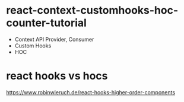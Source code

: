 # react-context-customhooks-hoc-counter-tutorial

- Context API Provider, Consumer
- Custom Hooks
- HOC

# react hooks vs hocs
https://www.robinwieruch.de/react-hooks-higher-order-components
